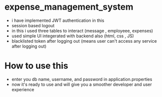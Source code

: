 # expense_management_system
- i have implemented JWT authentication in this 
- session based logout
- in this i used three tables to interact (message , employeee, expenses)
- used simple UI integerated with backend also (html, css , JS)
- blacklisted token after logging out (means user can't access any service after logging out)

# How to use this 
- enter you db name, username, and password in application.properties
- now it's ready to use and will give you a smoother developer and user experience 
